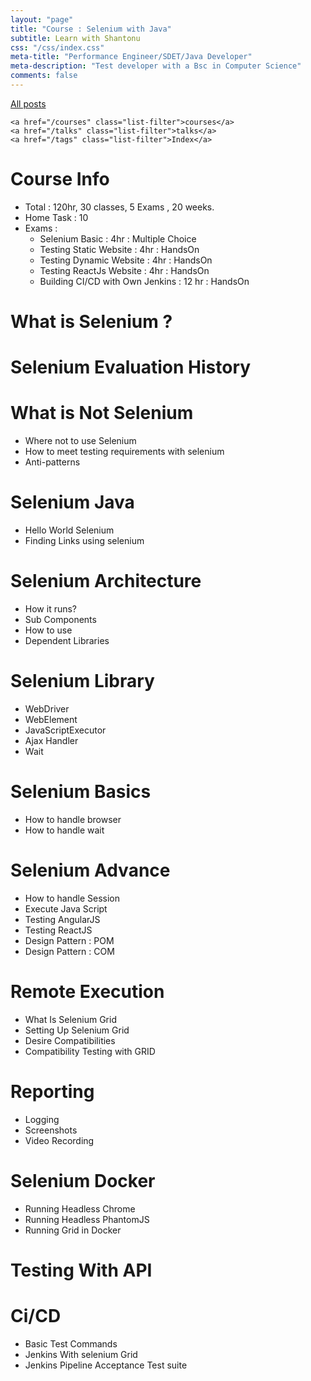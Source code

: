 ```yaml
---
layout: "page"
title: "Course : Selenium with Java"
subtitle: Learn with Shantonu
css: "/css/index.css"
meta-title: "Performance Engineer/SDET/Java Developer"
meta-description: "Test developer with a Bsc in Computer Science"
comments: false
---
```

<div class="list-filters">
    <a href="/" class="list-filter filter-selected">All posts</a>

    <a href="/courses" class="list-filter">courses</a>
	<a href="/talks" class="list-filter">talks</a>
    <a href="/tags" class="list-filter">Index</a>
</div>


# Course Info 
- Total : 120hr, 30 classes, 5 Exams , 20 weeks. 
- Home Task : 10
- Exams : 
    - Selenium Basic : 4hr : Multiple Choice
    - Testing Static Website : 4hr : HandsOn 
    - Testing Dynamic Website : 4hr : HandsOn
    - Testing ReactJs Website : 4hr : HandsOn
    - Building CI/CD with Own Jenkins : 12 hr : HandsOn

# What is Selenium ?

# Selenium Evaluation History

# What is Not Selenium
- Where not to use Selenium 
- How to meet testing requirements with selenium
- Anti-patterns 

# Selenium Java 
- Hello World Selenium 
- Finding Links using selenium 

# Selenium Architecture 
- How it runs?
- Sub Components
- How to use
- Dependent Libraries 

# Selenium Library 
- WebDriver
- WebElement
- JavaScriptExecutor
- Ajax Handler
- Wait

# Selenium Basics
- How to handle browser
- How to handle wait

# Selenium Advance
- How to handle Session
- Execute Java Script 
- Testing AngularJS 
- Testing ReactJS
- Design Pattern : POM
- Design Pattern : COM

# Remote Execution
- What Is Selenium Grid
- Setting Up Selenium Grid
- Desire Compatibilities
- Compatibility Testing with GRID

# Reporting 
- Logging 
- Screenshots 
- Video Recording 

# Selenium Docker 
- Running Headless Chrome
- Running Headless PhantomJS
- Running Grid in Docker 


# Testing With API 

# Ci/CD
- Basic Test Commands 
- Jenkins With selenium Grid
- Jenkins Pipeline Acceptance Test suite 